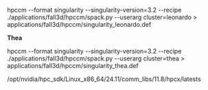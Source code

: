 hpccm --format singularity --singularity-version=3.2 --recipe ./applications/fall3d/hpccm/spack.py --userarg cluster=leonardo > applications/fall3d/hpccm/singularity_leonardo.def

**Thea**

hpccm --format singularity --singularity-version=3.2 --recipe ./applications/fall3d/hpccm/spack.py --userarg cluster=thea > applications/fall3d/hpccm/singularity_thea.def


/opt/nvidia/hpc_sdk/Linux_x86_64/24.11/comm_libs/11.8/hpcx/latests